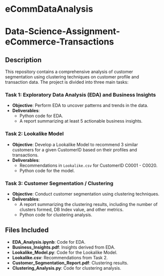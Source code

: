 # eCommDataAnalysis

# Data-Science-Assignment-eCommerce-Transactions

## Description  

This repository contains a comprehensive analysis of customer segmentation using clustering techniques on customer profile and transaction data. The project is divided into three main tasks:  

### Task 1: Exploratory Data Analysis (EDA) and Business Insights  
- **Objective**: Perform EDA to uncover patterns and trends in the data.  
- **Deliverables**:  
  - Python code for EDA.  
  - A report summarizing at least 5 actionable business insights.  

### Task 2: Lookalike Model  
- **Objective**: Develop a Lookalike Model to recommend 3 similar customers for a given CustomerID based on their profiles and transactions.  
- **Deliverables**:  
  - Recommendations in `Lookalike.csv` for CustomerID C0001 - C0020.  
  - Python code for the model.  

### Task 3: Customer Segmentation / Clustering  
- **Objective**: Conduct customer segmentation using clustering techniques.  
- **Deliverables**:  
  - A report summarizing the clustering results, including the number of clusters formed, DB Index value, and other metrics.  
  - Python code for clustering analysis.  

## Files Included  
- **EDA_Analysis.ipynb**: Code for EDA.  
- **Business_Insights.pdf**: Insights derived from EDA.  
- **Lookalike_Model.py**: Code for the Lookalike Model.  
- **Lookalike.csv**: Recommendations from Task 2.  
- **Customer_Segmentation_Report.pdf**: Clustering results.  
- **Clustering_Analysis.py**: Code for clustering analysis.  
